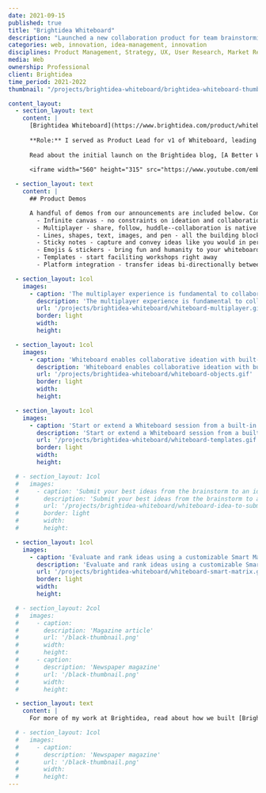 ```yaml
---
date: 2021-09-15
published: true
title: "Brightidea Whiteboard"
description: "Launched a new collaboration product for team brainstorming"
categories: web, innovation, idea-management, innovation
disciplines: Product Management, Strategy, UX, User Research, Market Research, Interaction Design
media: Web
ownership: Professional
client: Brightidea
time_period: 2021-2022
thumbnail: "/projects/brightidea-whiteboard/brightidea-whiteboard-thumbnail.jpg"

content_layout:
  - section_layout: text
    content: |
      [Brightidea Whiteboard](https://www.brightidea.com/product/whiteboard/) rounds out the Brightidea idea management platform with native whiteboards for real-time team brainstorming & ideation. We have built an all-in-one solution for end-to-end idea management that doesn't exist anywhere else.
      
      **Role:** I served as Product Lead for v1 of Whiteboard, leading a team of backend Rust developers, frontend developers, and designers to deliver this brand-new product on a cutting-edge WebAssembly technology stack. 
      
      Read about the initial launch on the Brightidea blog, [A Better Way To Brainstorm](https://www.brightidea.com/blog/fall-release-2021/), and check out the launch/demo video:
      
      <iframe width="560" height="315" src="https://www.youtube.com/embed/McAnJXgmJbw" title="YouTube video player" frameborder="0" allow="accelerometer; autoplay; clipboard-write; encrypted-media; gyroscope; picture-in-picture" allowfullscreen></iframe>

  - section_layout: text
    content: |
      ## Product Demos

      A handful of demos from our announcements are included below. Contact me for additional case studies. Our product includes:
        - Infinite canvas - no constraints on ideation and collaboration
        - Multiplayer - share, follow, huddle--collaboration is native and at the core
        - Lines, shapes, text, images, and pen - all the building blocks you need
        - Sticky notes - capture and convey ideas like you would in person
        - Emojis & stickers - bring fun and humanity to your whiteboard
        - Templates - start faciliting workshops right away
        - Platform integration - transfer ideas bi-directionally between innovation pipelines and whiteboards 

  - section_layout: 1col
    images:
      - caption: 'The multiplayer experience is fundamental to collaborating in Whiteboard'
        description: 'The multiplayer experience is fundamental to collaborating in Whiteboard'
        url: '/projects/brightidea-whiteboard/whiteboard-multiplayer.gif'
        border: light
        width:
        height:

  - section_layout: 1col
    images:
      - caption: 'Whiteboard enables collaborative ideation with built-in sticky notes, shapes, text, stickers, and drawing tools'
        description: 'Whiteboard enables collaborative ideation with built-in sticky notes, shapes, text, stickers, and drawing tools'
        url: '/projects/brightidea-whiteboard/whiteboard-objects.gif'
        border: light
        width:
        height:

  - section_layout: 1col
    images:
      - caption: 'Start or extend a Whiteboard session from a built-in template'
        description: 'Start or extend a Whiteboard session from a built-in template'
        url: '/projects/brightidea-whiteboard/whiteboard-templates.gif'
        border: light
        width:
        height:

  # - section_layout: 1col
  #   images:
  #     - caption: 'Submit your best ideas from the brainstorm to an idea challenge'
  #       description: 'Submit your best ideas from the brainstorm to an idea challenge'
  #       url: '/projects/brightidea-whiteboard/whiteboard-idea-to-submission.gif'
  #       border: light
  #       width:
  #       height:

  - section_layout: 1col
    images:
      - caption: 'Evaluate and rank ideas using a customizable Smart Matrix'
        description: 'Evaluate and rank ideas using a customizable Smart Matrix'
        url: '/projects/brightidea-whiteboard/whiteboard-smart-matrix.gif'
        border: light
        width:
        height:

  # - section_layout: 2col
  #   images:
  #     - caption:
  #       description: 'Magazine article'
  #       url: '/black-thumbnail.png'
  #       width:
  #       height:
  #     - caption:
  #       description: 'Newspaper magazine'
  #       url: '/black-thumbnail.png'
  #       width:
  #       height:

  - section_layout: text
    content: |
      For more of my work at Brightidea, read about how we built [Brightidea Programs](/projects/brightidea-programs/) or how I contributed to the [core products and platform](/projects/brightidea/).

  # - section_layout: 1col
  #   images:
  #     - caption:
  #       description: 'Newspaper magazine'
  #       url: '/black-thumbnail.png'
  #       width:
  #       height:
---
```


